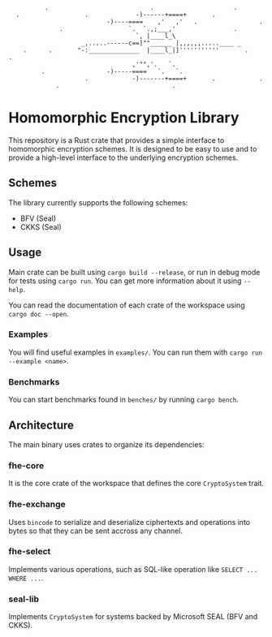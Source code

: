 ```
          .                            .                      .
  .                  .             -)------+====+       .
                           -)----====    ,'   ,'   .                 .
              .                  `.  `.,;___,'                .
                                   `, |____l_\
                    _,.....------c==]""______ |,,,,,,.....____ _
    .      .       "-:______________  |____l_|]'''''''''''       .     .
                                  ,'"",'.   `.
         .                 -)-----====   `.   `.
                     .            -)-------+====+       .            .
             .                               .
```

# Homomorphic Encryption Library

This repository is a Rust crate that provides a simple interface to homomorphic encryption schemes.
It is designed to be easy to use and to provide a high-level interface to the underlying encryption schemes.

## Schemes

The library currently supports the following schemes:
- BFV (Seal)
- CKKS (Seal)

## Usage

Main crate can be built using `cargo build --release`, or run in debug mode for tests using `cargo run`.
You can get more information about it using `--help`.

You can read the documentation of each crate of the workspace using `cargo doc --open`.

### Examples

You will find useful examples in `examples/`. You can run them with `cargo run --example <name>`.

### Benchmarks

You can start benchmarks found in `benches/` by running `cargo bench`.

## Architecture

The main binary uses crates to organize its dependencies:

### fhe-core

It is the core crate of the workspace that defines the core `CryptoSystem` trait.

### fhe-exchange

Uses `bincode` to serialize and deserialize ciphertexts and operations into bytes so that they can be sent accross any channel.

### fhe-select

Implements various operations, such as SQL-like operation like `SELECT ... WHERE ...`.

### seal-lib

Implements `CryptoSystem` for systems backed by Microsoft SEAL (BFV and CKKS).
